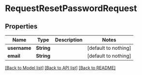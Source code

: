 # RequestResetPasswordRequest


## Properties
Name | Type | Description | Notes
------------ | ------------- | ------------- | -------------
**username** | **String** |  | [default to nothing]
**email** | **String** |  | [default to nothing]


[[Back to Model list]](../README.md#models) [[Back to API list]](../README.md#api-endpoints) [[Back to README]](../README.md)


